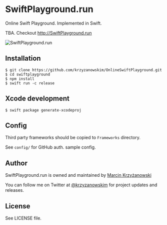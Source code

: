 # SwiftPlayground.run

Online Swift Playground. Implemented in Swift.

TBA. Checkout http://SwiftPlayground.run

![SwiftPlayground.run](https://swiftplayground.run/assets/screenshot.png)

## Installation

```
$ git clone https://github.com/krzyzanowskim/OnlineSwiftPlayground.git
$ cd swiftplayground
$ npm install
$ swift run -c release
```

## Xcode development

```
$ swift package generate-xcodeproj
```

## Config

Third party frameworks should be copied to `Frameworks` directory.

See `config/` for GitHub auth. sample config.

## Author

SwiftPlayground.run is owned and maintained by [Marcin Krzyżanowski](http://www.krzyzanowskim.com)

You can follow me on Twitter at [@krzyzanowskim](http://twitter.com/krzyzanowskim) for project updates and releases.

## License

See LICENSE file.
